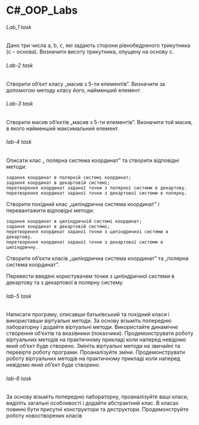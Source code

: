 # C#_OOP_Labs
###### Lab_1 task
Дано три числа a, b, c, які задають сторони рівнобедреного трикутника (c – основа). Визначити висоту трикутника, опущену на основу с.

###### Lab-2 task
Створити об’єкт класу „масив з 5-ти елементів”. Визначити за допомогою методу класу його, найменший елемент.

###### Lab-3 task
Створити масив об’єктів „масив з 5-ти елементів”. Визначити той масив, в якого найменший максимальний елемент.

###### lab-4 task
Описати клас „ полярна система координат” та створити відповідні методи:
```
задання координат в полярній системі координат;
задання координат в декартовій системі;
перетворення координат заданої точки з полярної системи в декартову.
перетворення координат заданої точки з декартової системи в полярну.
```
Створити похідний клас „циліндрична система координат” і перевантажити відповідні методи:
```
задання координат в циліндричній системі координат;
задання координат в декартовій системі;
перетворення координат заданої точки з циліндричної системи в декартову.
перетворення координат заданої точки з декартової системи в циліндричну.
```
Створити об’єкти класів „циліндрична система координат” та „полярна система координат”.

Перевести введені користувачем точки з циліндричної системи в декартову та з декартової в полярну систему.

###### lab-5 task
Написати програму, описавши батьківський та похідний класи і використавши віртуальні методи. За основу візьміть попередню лабораторну і додайте віртуальні методи. Використайте динамічне створення об’єктів та вказівники (показчики). Продемонструвати роботу віртуальних методів на практичному прикладі коли наперед невідомо який об’єкт буде створено. Змініть віртуальні методи на звичайні та перевірте роботу програми. Проаналізуйте зміни. Продемонструвати роботу віртуальних методів на практичному прикладі коли наперед невідомо який об’єкт буде створено.

###### lab-6 task
За основу візьміть попередню лабораторну, проаналізуйте ваші класи, виділіть загальні особливості і додайти абстрактний клас. В класах повинні бути присутні конструктори та деструктори. Продемонструйте роботу новостворених класів
